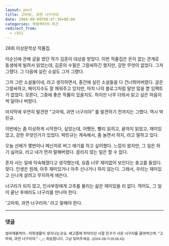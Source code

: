 ```yaml
---
layout: post
title: 고마워, 과연 너구리야
date: 2004-08-09T08:47:30+00:00
categories: 북컬렉터의-최근
redirect_from:
  - /451
---
```


28회 이상문학상 작품집.

이순신에 관해 글을 썼던 작가 김훈이 대상을 받았다. 이번 작품집은 돈이 없는 관계로 동생에게 빌려서 읽었는데, 김훈의 수필은 그럴싸하긴 했지만, 강한 무엇이 없었다. 그저 그랬다. 그 다음에 실린 소설도 그저 그랬다.

그저 그런 소설들이네, 라고 생각하면서, 중간에 실린 소설들을 다 건너뛰어버렸다. 글은 그럴싸하고, 페이지수도 잘 채워주고 있지만, 마치 나의 블로그처럼 말만 많을 뿐 임팩트가 없었다. 모른다, 그중에 좋은 작품이 있을지도. 하지만 너무 더워서 읽고 싶은 마음이 싹 달아나 버렸다.

마지막에 우연히 발견한 "고마워, 과연 너구리야" 를 발견하기 전까지는 그랬다. 역시 박민규.

이번에는 좀 이상하게 시작한다, 싶었는데, 어쨌든, 빨리 읽히고, 끝까지 읽었고, 재미있었고, 강한 무엇인가가 있었다. 박민규는 계속해서, 좀 놀면서 하지, 라고 말하고 있다.

오늘 선배가 몇번이나 메신저로 버그 얘기를 하고 싶어했다. 느낌이 왔지만, 그 일은 하기 싫어요. 라고 내가 먼저 말해버렸다. 끌리지 않는 일은 할 수 없다.

혼자 사는 일에 익숙해졌다고 생각했는데, 요즘 너무 재미없어 보인다는 충고를 들었다. 맞다. 인생은 원래, 아주 재미있거나 아주 신나거나 하지 않는다. 그래서, 우리는 재미있고 신나게 살려고 무지하게 애쓴다.

너구리가 되지 않고, 인사부장에게 고추를 물리는 삶은 재미있을 리 없다. 적어도, 그 일이 끝난 후에라도 너구리를 만나야 한다.

'고마워, 과연 너구리야.' 라고 말해야 한다.

* * *

### 댓글



<!--- cmt:788 --->
<!--- mail: --->
<!--- parent:0 --->

<small class=comment>엄마쟤흙먹어 : 자취생활이 생각나는군요. 배고픔에 허덕이던 시절 친구가 사온 너구리를 끓여먹으며. "고마워, 과연 너구리야." -_-; 죄송합니다. 그냥 잊어주세요. <small>(2004-08-11 05:56:42)</small></small>


